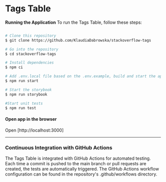 # Tags Table

**Running the Application**
To run the Tags Table, follow these steps:

```sh

# Clone this repository
$ git clone https://github.com/KlaudiaDabrowska/stackoverflow-tags

# Go into the repository
$ cd stackoverflow-tags

# Install dependencies
$ npm ci

# Add .env.local file based on the .env.example, build and start the app
$ npm run start

# Start the storybook
$ npm run storybook

#Start unit tests
$ npm run test


```

#### Open app in the browser

Open [http://localhost:3000]

---

### Continuous Integration with GitHub Actions

The Tags Table is integrated with GitHub Actions for automated testing. Each time a commit is pushed to the main branch or pull requests are created, the tests are automatically triggered. The GitHub Actions workflow configuration can be found in the repository's .github/workflows directory.
